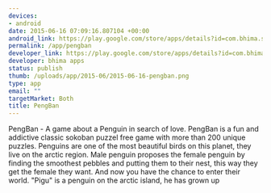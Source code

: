 ```yaml
--- 
devices: 
- android
date: 2015-06-16 07:09:16.807104 +00:00
android_link: https://play.google.com/store/apps/details?id=com.bhima.sokoban
permalink: /app/pengban
developer_link: https://play.google.com/store/apps/details?id=com.bhima.sokoban
developer: bhima apps
status: publish
thumb: /uploads/app/2015-06/2015-06-16-pengban.png
type: app
email: ""
targetMarket: Both
title: PengBan
---
```


PengBan - A game about a Penguin in search of love. 
PengBan is a fun and addictive classic sokoban puzzel free game with more than 200 unique puzzles.
Penguins are one of the most beautiful birds on this planet, they live on the arctic region. Male penguin proposes the female penguin by finding the smoothest pebbles and putting them to their nest, this way they get the female they want. 
And now you have the chance to enter their world.
"Pigu" is a penguin on the arctic island, he has grown up 
